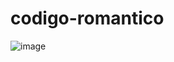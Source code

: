 # codigo-romantico

![image](https://github.com/Luidyenrico/codigo-romantico/assets/80763934/350d89a1-4c1c-48cb-8960-cb7d6d982d6c)
